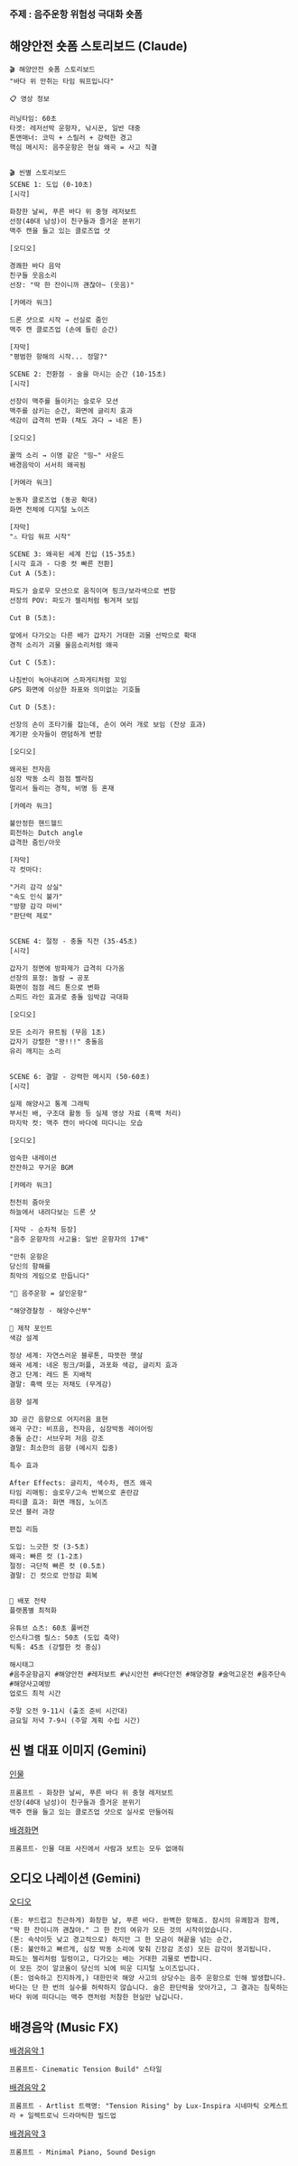 ### 주제 : 음주운항 위험성 극대화 숏폼

## 해양안전 숏폼 스토리보드 (Claude)

```
🎬 해양안전 숏폼 스토리보드
"바다 위 만취는 타임 워프입니다"

📋 영상 정보

러닝타임: 60초
타겟: 레저선박 운항자, 낚시꾼, 일반 대중
톤앤매너: 코믹 + 스릴러 + 강력한 경고
핵심 메시지: 음주운항은 현실 왜곡 = 사고 직결


🎬 씬별 스토리보드
SCENE 1: 도입 (0-10초)
[시각]

화창한 날씨, 푸른 바다 위 중형 레저보트
선장(40대 남성)이 친구들과 즐거운 분위기
맥주 캔을 들고 있는 클로즈업 샷

[오디오]

경쾌한 바다 음악
친구들 웃음소리
선장: "딱 한 잔이니까 괜찮아~ (웃음)"

[카메라 워크]

드론 샷으로 시작 → 선실로 줌인
맥주 캔 클로즈업 (손에 들린 순간)

[자막]
"평범한 항해의 시작... 정말?"

SCENE 2: 전환점 - 술을 마시는 순간 (10-15초)
[시각]

선장이 맥주를 들이키는 슬로우 모션
맥주를 삼키는 순간, 화면에 글리치 효과
색감이 급격히 변화 (채도 과다 → 네온 톤)

[오디오]

꿀꺽 소리 → 이명 같은 "띵~" 사운드
배경음악이 서서히 왜곡됨

[카메라 워크]

눈동자 클로즈업 (동공 확대)
화면 전체에 디지털 노이즈

[자막]
"⚠️ 타임 워프 시작"

SCENE 3: 왜곡된 세계 진입 (15-35초)
[시각 효과 - 다중 컷 빠른 전환]
Cut A (5초):

파도가 슬로우 모션으로 움직이며 핑크/보라색으로 변함
선장의 POV: 파도가 젤리처럼 튕겨져 보임

Cut B (5초):

앞에서 다가오는 다른 배가 갑자기 거대한 괴물 선박으로 확대
경적 소리가 괴물 울음소리처럼 왜곡

Cut C (5초):

나침반이 녹아내리며 스파게티처럼 꼬임
GPS 화면에 이상한 좌표와 의미없는 기호들

Cut D (5초):

선장의 손이 조타기를 잡는데, 손이 여러 개로 보임 (잔상 효과)
계기판 숫자들이 랜덤하게 변함

[오디오]

왜곡된 전자음
심장 박동 소리 점점 빨라짐
멀리서 들리는 경적, 비명 등 혼재

[카메라 워크]

불안정한 핸드헬드
회전하는 Dutch angle
급격한 줌인/아웃

[자막]
각 컷마다:

"거리 감각 상실"
"속도 인식 불가"
"방향 감각 마비"
"판단력 제로"


SCENE 4: 절정 - 충돌 직전 (35-45초)
[시각]

갑자기 정면에 방파제가 급격히 다가옴
선장의 표정: 놀람 → 공포
화면이 점점 레드 톤으로 변화
스피드 라인 효과로 충돌 임박감 극대화

[오디오]

모든 소리가 뮤트됨 (무음 1초)
갑자기 강렬한 "꽝!!!" 충돌음
유리 깨지는 소리


SCENE 6: 결말 - 강력한 메시지 (50-60초)
[시각]

실제 해양사고 통계 그래픽
부서진 배, 구조대 활동 등 실제 영상 자료 (흑백 처리)
마지막 컷: 맥주 캔이 바다에 떠다니는 모습

[오디오]

엄숙한 내레이션
잔잔하고 무거운 BGM

[카메라 워크]

천천히 줌아웃
하늘에서 내려다보는 드론 샷

[자막 - 순차적 등장]
"음주 운항자의 사고율: 일반 운항자의 17배"

"만취 운항은
당신의 항해를
최악의 게임으로 만듭니다"

"🚫 음주운항 = 살인운항"

"해양경찰청 · 해양수산부"

🎨 제작 포인트
색감 설계

정상 세계: 자연스러운 블루톤, 따뜻한 햇살
왜곡 세계: 네온 핑크/퍼플, 과포화 색감, 글리치 효과
경고 단계: 레드 톤 지배적
결말: 흑백 또는 저채도 (무게감)

음향 설계

3D 공간 음향으로 어지러움 표현
왜곡 구간: 비프음, 전자음, 심장박동 레이어링
충돌 순간: 서브우퍼 저음 강조
결말: 최소한의 음향 (메시지 집중)

특수 효과

After Effects: 글리치, 색수차, 렌즈 왜곡
타임 리매핑: 슬로우/고속 반복으로 혼란감
파티클 효과: 화면 깨짐, 노이즈
모션 블러 과장

편집 리듬

도입: 느긋한 컷 (3-5초)
왜곡: 빠른 컷 (1-2초)
절정: 극단적 빠른 컷 (0.5초)
결말: 긴 컷으로 안정감 회복


📱 배포 전략
플랫폼별 최적화

유튜브 쇼츠: 60초 풀버전
인스타그램 릴스: 50초 (도입 축약)
틱톡: 45초 (강렬한 컷 중심)

해시태그
#음주운항금지 #해양안전 #레저보트 #낚시안전 #바다안전 #해양경찰 #술먹고운전 #음주단속 #해양사고예방
업로드 최적 시간

주말 오전 9-11시 (출조 준비 시간대)
금요일 저녁 7-9시 (주말 계획 수립 시간)
```
## 씬 별 대표 이미지 (Gemini)

[인물](https://github.com/rlacksdud1114-ship-it/toylearn_AI_multimedias/blob/main/project/%EC%9D%B4%EB%AF%B8%EC%A7%80%20%EB%8C%80%ED%91%9C.png)
```
프롬프트 - 화창한 날씨, 푸른 바다 위 중형 레저보트
선장(40대 남성)이 친구들과 즐거운 분위기
맥주 캔을 들고 있는 클로즈업 샷으로 실사로 만들어줘
```

[배경화면](https://github.com/rlacksdud1114-ship-it/toylearn_AI_multimedias/blob/main/project/%EB%B0%B0%EA%B2%BD%20%EB%8C%80%ED%91%9C%EC%9D%B4%EB%AF%B8%EC%A7%80.png)
```
프롬프트- 인물 대표 사진에서 사람과 보트는 모두 없애줘 

```

## 오디오 나레이션 (Gemini)

[오디오](https://github.com/rlacksdud1114-ship-it/toylearn_AI_multimedias/blob/main/project/%EB%82%98%EB%A0%88%EC%9D%B4%EC%85%98.wav)
```
(톤: 부드럽고 친근하게) 화창한 날, 푸른 바다. 완벽한 항해죠. 잠시의 유쾌함과 함께, "딱 한 잔이니까 괜찮아." 그 한 잔의 여유가 모든 것의 시작이었습니다.
(톤: 속삭이듯 낮고 경고적으로) 하지만 그 한 모금이 혀끝을 넘는 순간, 
(톤: 불안하고 빠르게, 심장 박동 소리에 맞춰 긴장감 조성) 모든 감각이 붕괴됩니다. 
파도는 젤리처럼 일렁이고, 다가오는 배는 거대한 괴물로 변합니다.
이 모든 것이 알코올이 당신의 뇌에 띄운 디지털 노이즈입니다.
(톤: 엄숙하고 진지하게,) 대한민국 해양 사고의 상당수는 음주 운항으로 인해 발생합니다. 
바다는 단 한 번의 실수를 허락하지 않습니다. 술은 판단력을 앗아가고, 그 결과는 침묵하는 바다 위에 떠다니는 맥주 캔처럼 처참한 현실만 남깁니다.
```

## 배경음악 (Music FX)

[배경음악 1]()
```
프롬프트- Cinematic Tension Build" 스타일
```
[배경음악 2]()
```
프롬프트 - Artlist 트랙명: "Tension Rising" by Lux-Inspira 시네마틱 오케스트라 + 일렉트로닉 드라마틱한 빌드업
```
[배경음악 3]()
```
프롬프트 - Minimal Piano, Sound Design
```
